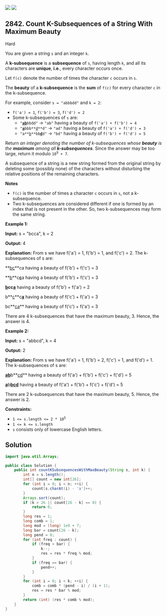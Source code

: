 [![](https://img.shields.io/github/stars/javadev/LeetCode-in-Java?label=Stars&style=flat-square)](https://github.com/javadev/LeetCode-in-Java)
[![](https://img.shields.io/github/forks/javadev/LeetCode-in-Java?label=Fork%20me%20on%20GitHub%20&style=flat-square)](https://github.com/javadev/LeetCode-in-Java/fork)

## 2842\. Count K-Subsequences of a String With Maximum Beauty

Hard

You are given a string `s` and an integer `k`.

A **k-subsequence** is a **subsequence** of `s`, having length `k`, and all its characters are **unique**, **i.e**., every character occurs once.

Let `f(c)` denote the number of times the character `c` occurs in `s`.

The **beauty** of a **k-subsequence** is the **sum** of `f(c)` for every character `c` in the k-subsequence.

For example, consider `s = "abbbdd"` and `k = 2`:

*   `f('a') = 1`, `f('b') = 3`, `f('d') = 2`
*   Some k-subsequences of `s` are:
    *   <code>"<ins>**ab**</ins>bbdd"</code> -> `"ab"` having a beauty of `f('a') + f('b') = 4`
    *   <code>"<ins>**a**</ins>bbb**<ins>d</ins>**d"</code> -> `"ad"` having a beauty of `f('a') + f('d') = 3`
    *   <code>"a**<ins>b</ins>**bb<ins>**d**</ins>d"</code> -> `"bd"` having a beauty of `f('b') + f('d') = 5`

Return _an integer denoting the number of k-subsequences_ _whose **beauty** is the **maximum** among all **k-subsequences**_. Since the answer may be too large, return it modulo <code>10<sup>9</sup> + 7</code>.

A subsequence of a string is a new string formed from the original string by deleting some (possibly none) of the characters without disturbing the relative positions of the remaining characters.

**Notes**

*   `f(c)` is the number of times a character `c` occurs in `s`, not a k-subsequence.
*   Two k-subsequences are considered different if one is formed by an index that is not present in the other. So, two k-subsequences may form the same string.

**Example 1:**

**Input:** s = "bcca", k = 2

**Output:** 4

**Explanation:** From s we have f('a') = 1, f('b') = 1, and f('c') = 2. The k-subsequences of s are: 

**<ins>bc</ins>**ca having a beauty of f('b') + f('c') = 3 

**<ins>b</ins>**c<ins>**c**</ins>a having a beauty of f('b') + f('c') = 3 

**<ins>b</ins>**cc**<ins>a</ins>** having a beauty of f('b') + f('a') = 2 

b**<ins>c</ins>**c<ins>**a**</ins> having a beauty of f('c') + f('a') = 3 

bc**<ins>ca</ins>** having a beauty of f('c') + f('a') = 3 

There are 4 k-subsequences that have the maximum beauty, 3. Hence, the answer is 4.

**Example 2:**

**Input:** s = "abbcd", k = 4

**Output:** 2

**Explanation:** From s we have f('a') = 1, f('b') = 2, f('c') = 1, and f('d') = 1. The k-subsequences of s are: 

<ins>**ab**</ins>b**<ins>cd</ins>** having a beauty of f('a') + f('b') + f('c') + f('d') = 5 

<ins>**a**</ins>b<ins>**bcd**</ins> having a beauty of f('a') + f('b') + f('c') + f('d') = 5 

There are 2 k-subsequences that have the maximum beauty, 5. Hence, the answer is 2.

**Constraints:**

*   <code>1 <= s.length <= 2 * 10<sup>5</sup></code>
*   `1 <= k <= s.length`
*   `s` consists only of lowercase English letters.

## Solution

```java
import java.util.Arrays;

public class Solution {
    public int countKSubsequencesWithMaxBeauty(String s, int k) {
        int n = s.length();
        int[] count = new int[26];
        for (int i = 0; i < n; ++i) {
            count[s.charAt(i) - 'a']++;
        }
        Arrays.sort(count);
        if (k > 26 || count[26 - k] == 0) {
            return 0;
        }
        long res = 1;
        long comb = 1;
        long mod = (long) 1e9 + 7;
        long bar = count[26 - k];
        long pend = 0;
        for (int freq : count) {
            if (freq > bar) {
                k--;
                res = res * freq % mod;
            }
            if (freq == bar) {
                pend++;
            }
        }
        for (int i = 0; i < k; ++i) {
            comb = comb * (pend - i) / (i + 1);
            res = res * bar % mod;
        }
        return (int) (res * comb % mod);
    }
}
```